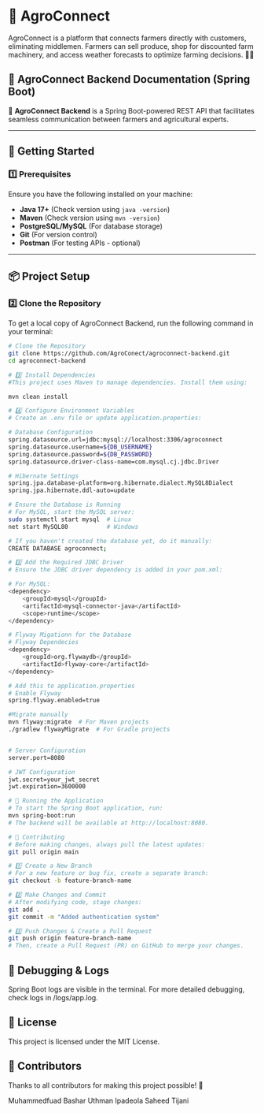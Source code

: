 # 🌱 AgroConnect

AgroConnect is a platform that connects farmers directly with customers, eliminating middlemen. Farmers can sell produce, shop for discounted farm machinery, and access weather forecasts to optimize farming decisions. 🚜🌾

## 📖 AgroConnect Backend Documentation (Spring Boot)

🚀 **AgroConnect Backend** is a Spring Boot-powered REST API that facilitates seamless communication between farmers and agricultural experts.

---

## 📌 Getting Started

### 1️⃣ Prerequisites

Ensure you have the following installed on your machine:

- **Java 17+** (Check version using `java -version`)
- **Maven** (Check version using `mvn -version`)
- **PostgreSQL/MySQL** (For database storage)
- **Git** (For version control)
- **Postman** (For testing APIs - optional)

---

## 📦 Project Setup

### 2️⃣ Clone the Repository

To get a local copy of AgroConnect Backend, run the following command in your terminal:

```sh
# Clone the Repository
git clone https://github.com/AgroConect/agroconnect-backend.git
cd agroconnect-backend

# 3️⃣ Install Dependencies
#This project uses Maven to manage dependencies. Install them using:

mvn clean install

# 4️⃣ Configure Environment Variables
# Create an .env file or update application.properties:

# Database Configuration
spring.datasource.url=jdbc:mysql://localhost:3306/agroconnect
spring.datasource.username=${DB_USERNAME}
spring.datasource.password=${DB_PASSWORD}
spring.datasource.driver-class-name=com.mysql.cj.jdbc.Driver

# Hibernate Settings
spring.jpa.database-platform=org.hibernate.dialect.MySQL8Dialect
spring.jpa.hibernate.ddl-auto=update

# Ensure the Database is Running
# For MySQL, start the MySQL server:
sudo systemctl start mysql  # Linux
net start MySQL80           # Windows

# If you haven't created the database yet, do it manually:
CREATE DATABASE agroconnect;

# 3️⃣ Add the Required JDBC Driver
# Ensure the JDBC driver dependency is added in your pom.xml:

# For MySQL:
<dependency>
    <groupId>mysql</groupId>
    <artifactId>mysql-connector-java</artifactId>
    <scope>runtime</scope>
</dependency>

# Flyway Migationn for the Database
# Flyway Dependecies
<dependency>
    <groupId>org.flywaydb</groupId>
    <artifactId>flyway-core</artifactId>
</dependency>

# Add this to application.properties
# Enable Flyway
spring.flyway.enabled=true

#Migrate manually
mvn flyway:migrate  # For Maven projects
./gradlew flywayMigrate  # For Gradle projects


# Server Configuration
server.port=8080

# JWT Configuration
jwt.secret=your_jwt_secret
jwt.expiration=3600000

# 🚀 Running the Application
# To start the Spring Boot application, run:
mvn spring-boot:run
# The backend will be available at http://localhost:8080.

# 👥 Contributing
# Before making changes, always pull the latest updates:
git pull origin main

# 1️⃣ Create a New Branch
# For a new feature or bug fix, create a separate branch:
git checkout -b feature-branch-name

# 2️⃣ Make Changes and Commit
# After modifying code, stage changes:
git add .
git commit -m "Added authentication system"

# 3️⃣ Push Changes & Create a Pull Request
git push origin feature-branch-name
# Then, create a Pull Request (PR) on GitHub to merge your changes.

```

## 🐞 Debugging & Logs

Spring Boot logs are visible in the terminal.
For more detailed debugging, check logs in /logs/app.log.

## 📜 License

This project is licensed under the MIT License.

## 🤝 Contributors

Thanks to all contributors for making this project possible! 💪

Muhammedfuad Bashar
Uthman Ipadeola
Saheed Tijani
